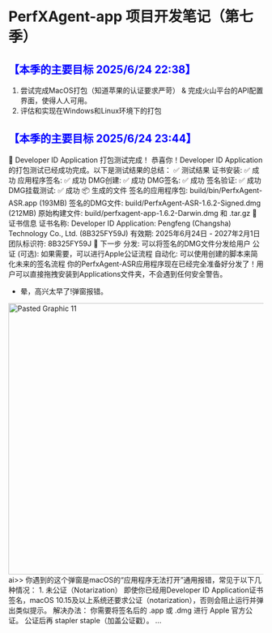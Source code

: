 # PerfXAgent-app 项目开发笔记（第七季）

## <font color="blue">【本季的主要目标 2025/6/24 22:38】</font>
1. 尝试完成MacOS打包（知道苹果的认证要求严苛） & 完成火山平台的API配置界面，使得人人可用。
2. 评估和实现在Windows和Linux环境下的打包

## <font color="blue">【本季的主要目标 2025/6/24 23:44】</font>
🎉 Developer ID Application 打包测试完成！
恭喜你！Developer ID Application的打包测试已经成功完成。以下是测试结果的总结：
✅ 测试结果
证书安装: ✅ 成功
应用程序签名: ✅ 成功
DMG创建: ✅ 成功
DMG签名: ✅ 成功
签名验证: ✅ 成功
DMG挂载测试: ✅ 成功
📦 生成的文件
签名的应用程序包: build/bin/PerfxAgent-ASR.app (193MB)
签名的DMG文件: build/PerfxAgent-ASR-1.6.2-Signed.dmg (212MB)
原始构建文件: build/perfxagent-app-1.6.2-Darwin.dmg 和 .tar.gz
🔑 证书信息
证书名称: Developer ID Application: Pengfeng (Changsha) Technology Co., Ltd. (8B325FY59J)
有效期: 2025年6月24日 - 2027年2月1日
团队标识符: 8B325FY59J
🚀 下一步
分发: 可以将签名的DMG文件分发给用户
公证 (可选): 如果需要，可以进行Apple公证流程
自动化: 可以使用创建的脚本来简化未来的签名流程
你的PerfxAgent-ASR应用程序现在已经完全准备好分发了！用户可以直接拖拽安装到Applications文件夹，不会遇到任何安全警告。

- 晕，高兴太早了!弹窗报错。
<img width="535" alt="Pasted Graphic 11" src="https://github.com/user-attachments/assets/0068111f-35b8-411b-8e1a-38a9e8baf8ff" />
ai>> 你遇到的这个弹窗是macOS的“应用程序无法打开”通用报错，常见于以下几种情况：
1. 未公证（Notarization）
即使你已经用Developer ID Application证书签名，macOS 10.15及以上系统还要求公证（notarization），否则会阻止运行并弹出类似提示。
解决办法：
你需要将签名后的 .app 或 .dmg 进行 Apple 官方公证。
公证后再 stapler staple（加盖公证戳）。
...

